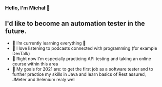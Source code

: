 ### Hello, I'm Michał 👋

## I'd like to become an automation tester in the future.

- 🌱 I’m currently learning everything 🤣 
- 🌱 I love listening to podcasts connected with programming (for example DevTalk)
- 🌱 Right now I'm especially practicing API testing and taking an online course within this area
- 🌱 My goals for 2021 are: to get the first job as a software tester and to further practice my skills in Java and learn basics of Rest assured, JMeter and Selenium realy well
